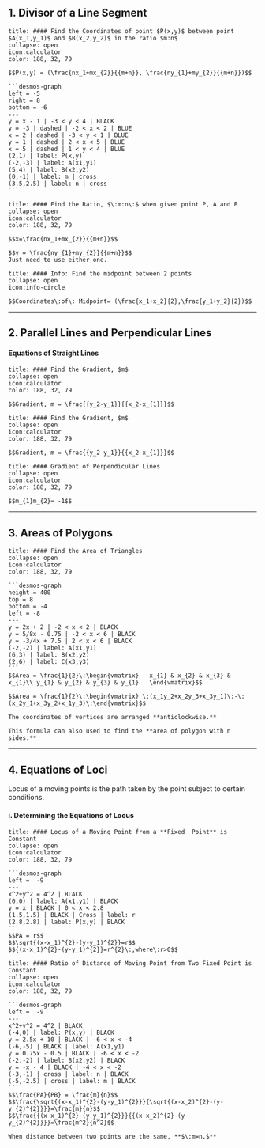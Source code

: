 ## 1. Divisor of a Line Segment

````ad-note (formula-notes?)
title: #### Find the Coordinates of point $P(x,y)$ between point $A(x_1,y_1)$ and $B(x_2,y_2)$ in the ratio $m:n$
collapse: open 
icon:calculator
color: 188, 32, 79

$$P(x,y) = (\frac{nx_1+mx_{2}}{{m+n}}, \frac{ny_{1}+my_{2}}{{m+n}})$$

```desmos-graph
left = -5
right = 8
bottom = -6
---
y = x - 1 | -3 < y < 4 | BLACK
y = -3 | dashed | -2 < x < 2 | BLUE
x = 2 | dashed | -3 < y < 1 | BLUE
y = 1 | dashed | 2 < x < 5 | BLUE
x = 5 | dashed | 1 < y < 4 | BLUE
(2,1) | label: P(x,y)
(-2,-3) | label: A(x1,y1)
(5,4) | label: B(x2,y2)
(0,-1) | label: m | cross
(3.5,2.5) | label: n | cross
```
````

```ad-note  
title: #### Find the Ratio, $\:m:n\:$ when given point P, A and B
collapse: open 
icon:calculator
color: 188, 32, 79

$$x=\frac{nx_1+mx_{2}}{{m+n}}$$

$$y = \frac{ny_{1}+my_{2}}{{m+n}}$$
Just need to use either one.
``` 


```ad-note
title: #### Info: Find the midpoint between 2 points
collapse: open
icon:info-circle

$$Coordinates\:of\: Midpoint= (\frac{x_1+x_2}{2},\frac{y_1+y_2}{2})$$
```
---

## 2. Parallel Lines and Perpendicular Lines
#### Equations of Straight Lines

```ad-note 
title: #### Find the Gradient, $m$
collapse: open 
icon:calculator
color: 188, 32, 79

$$Gradient, m = \frac{{y_2-y_1}}{{x_2-x_{1}}}$$
``` 

```ad-note 
title: #### Find the Gradient, $m$
collapse: open 
icon:calculator
color: 188, 32, 79

$$Gradient, m = \frac{{y_2-y_1}}{{x_2-x_{1}}}$$
``` 

```ad-note 
title: #### Gradient of Perpendicular Lines
collapse: open 
icon:calculator
color: 188, 32, 79

$$m_{1}m_{2}= -1$$
```
---

## 3. Areas of Polygons

````ad-note 
title: #### Find the Area of Triangles
collapse: open 
icon:calculator
color: 188, 32, 79

```desmos-graph
height = 400
top = 8
bottom = -4
left = -8
---
y = 2x + 2 | -2 < x < 2 | BLACK
y = 5/8x - 0.75 | -2 < x < 6 | BLACK
y = -3/4x + 7.5 | 2 < x < 6 | BLACK
(-2,-2) | label: A(x1,y1)
(6,3) | label: B(x2,y2)
(2,6) | label: C(x3,y3)
```
$$Area = \frac{1}{2}\:\begin{vmatrix}   x_{1} & x_{2} & x_{3} & x_{1}\\ y_{1} & y_{2} & y_{3} & y_{1}   \end{vmatrix}$$

$$Area = \frac{1}{2}\:\begin{vmatrix} \:(x_1y_2+x_2y_3+x_3y_1)\:-\:(x_2y_1+x_3y_2+x_1y_3)\:\end{vmatrix}$$

The coordinates of vertices are arranged **anticlockwise.**

This formula can also used to find the **area of polygon with n sides.**
```` 
---

## 4. Equations of Loci

Locus of a moving points is the path taken by the point subject to certain conditions.

#### i. Determining the Equations of Locus

````ad-note 
title: #### Locus of a Moving Point from a **Fixed  Point** is Constant
collapse: open 
icon:calculator
color: 188, 32, 79

```desmos-graph
left =  -9
---
x^2+y^2 = 4^2 | BLACK
(0,0) | label: A(x1,y1) | BLACK
y = x | BLACK | 0 < x < 2.8
(1.5,1.5) | BLACK | Cross | label: r
(2.8,2.8) | label: P(x,y) | BLACK
```
$$PA = r$$
$$\sqrt{(x-x_1)^{2}-(y-y_1)^{2}}=r$$
$${(x-x_1)^{2}-(y-y_1)^{2}}=r^{2}\:,where\:r>0$$
```` 

````ad-note 
title: #### Ratio of Distance of Moving Point from Two Fixed Point is Constant
collapse: open 
icon:calculator
color: 188, 32, 79

```desmos-graph
left =  -9
---
x^2+y^2 = 4^2 | BLACK
(-4,0) | label: P(x,y) | BLACK
y = 2.5x + 10 | BLACK | -6 < x < -4
(-6,-5) | BLACK | label: A(x1,y1)
y = 0.75x - 0.5 | BLACK | -6 < x < -2
(-2,-2) | label: B(x2,y2) | BLACK
y = -x - 4 | BLACK | -4 < x < -2
(-3,-1) | cross | label: n | BLACK
(-5,-2.5) | cross | label: m | BLACK
```
$$\frac{PA}{PB} = \frac{m}{n}$$
$$\frac{\sqrt{(x-x_1)^{2}-(y-y_1)^{2}}}{\sqrt{(x-x_2)^{2}-(y-y_{2)^{2}}}}=\frac{m}{n}$$
$$\frac{{(x-x_1)^{2}-(y-y_1)^{2}}}{{(x-x_2)^{2}-(y-y_{2)^{2}}}}=\frac{m^2}{n^2}$$

When distance between two points are the same, **$\:m=n.$**
```` 
